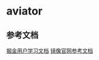 # aviator

## 参考文档
[掘金用户学习文档](https://juejin.cn/column/6992213452605358117)
[镜像官网参考文档](https://gitee.com/mirrors/aviator/wikis/Home)